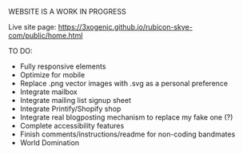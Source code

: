 WEBSITE IS A WORK IN PROGRESS

Live site page: https://3xogenic.github.io/rubicon-skye-com/public/home.html

TO DO:

- Fully responsive elements
- Optimize for mobile
- Replace .png vector images with .svg as a personal preference
- Integrate mailbox
- Integrate mailing list signup sheet
- Integrate Printify/Shopify shop
- Integrate real blogposting mechanism to replace my fake one (?)
- Complete accessibility features
- Finish comments/instructions/readme for non-coding bandmates
- World Domination
